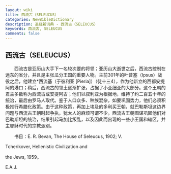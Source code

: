 ```yaml
---
layout: wiki
title: 西流古（SELEUCUS）
categories: NewBibleDictionary
description: 圣经新词典 - 西流古（SELEUCUS）
keywords: 西流古, SELEUCUS
comments: false
---
```


## 西流古（SELEUCUS）

　　西流古是亚历山大手下一名较次要的将领；亚历山大逝世之后，西流古控制在远东的省分，并且是主张瓜分王国的重要人物。主前301年的叶普塞（Ipsus）战役之后，他建立*西流基（于彼利亚 [Pieria]）（徒十三4），作为他新立的西都安提阿的港口；稍后，西流古的领土逐渐扩张，占据了小亚细亚的大部分。这个王朝的君主多数称为西流古或安提阿古；他们以叙利亚为根据地，维持了约二百五十年的统治，最后由罗马人取代。鉴于人口众多、种族混杂，如要巩固势力，他们必须积极推行希腊化政策。由于这种政策，再加上埃及的多利买王朝，就巴勒斯坦这边界问题与西流古王朝时起争执，犹太人的麻烦可谓不少。西流古王朝图谋巩固他们对巴勒斯坦的统治，结果引起马加比叛乱，以及因此而出现的一些小王国和辖区，并主耶稣时代的宗教派别。

　　书目：E. R. Bevan, The House of Seleucus, 1902; V.

Tcherikover, Hellenistic Civilization and

the Jews, 1959。

E.A.J.








